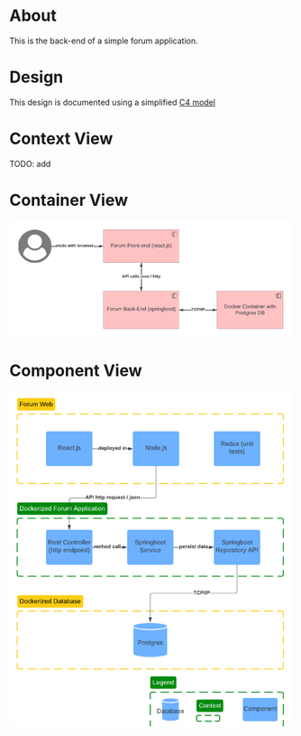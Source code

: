 # About
This is the back-end of a simple forum application.

# Design
This design is documented using a simplified [C4 model](https://c4model.com/)

# Context View
TODO: add

# Container View
![Container View](src/main/resources/images/container.png)

# Component View
![Container View](src/main/resources/images/component.png)